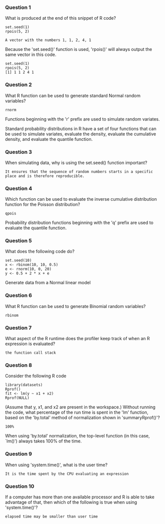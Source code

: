 ### Question 1  
What is produced at the end of this snippet of R code?

    set.seed(1)
    rpois(5, 2)

`A vector with the numbers 1, 1, 2, 4, 1`

Because the 'set.seed()' function is used, 'rpois()' will always output the same vector in this code.

    set.seed(1)
    rpois(5, 2)
    [1] 1 1 2 4 1

### Question 2  
What R function can be used to generate standard Normal random variables?

`rnorm`

Functions beginning with the 'r' prefix are used to simulate random variates.

Standard probability distributions in R have a set of four functions that can be used to simulate variates, evaluate the density, evaluate the cumulative density, and evaluate the quantile function.

### Question 3  
When simulating data, why is using the set.seed() function important?

`It ensures that the sequence of random numbers starts in a specific place and is therefore reproducible.`

### Question 4  
Which function can be used to evaluate the inverse cumulative distribution function for the Poisson distribution?

`qpois`

Probability distribution functions beginning with the 'q' prefix are used to evaluate the quantile function.

### Question 5  
What does the following code do?

    set.seed(10)
    x <- rbinom(10, 10, 0.5)
    e <- rnorm(10, 0, 20)
    y <- 0.5 + 2 * x + e

Generate data from a Normal linear model

### Question 6  
What R function can be used to generate Binomial random variables?

`rbinom`

### Question 7  
What aspect of the R runtime does the profiler keep track of when an R expression is evaluated?

`the function call stack`

### Question 8  
Consider the following R code

    library(datasets)
    Rprof()
    fit <- lm(y ~ x1 + x2)
    Rprof(NULL)
    
(Assume that y, x1, and x2 are present in the workspace.) Without running the code, what percentage of the run time is spent in the 'lm' function, based on the 'by.total' method of normalization shown in 'summaryRprof()'?

`100%`

When using 'by.total' normalization, the top-level function (in this case, `lm()') always takes 100% of the time.

### Question 9  
When using 'system.time()', what is the user time?

`It is the time spent by the CPU evaluating an expression`

### Question 10  
If a computer has more than one available processor and R is able to take advantage of that, then which of the following is true when using 'system.time()'?

`elapsed time may be smaller than user time`
